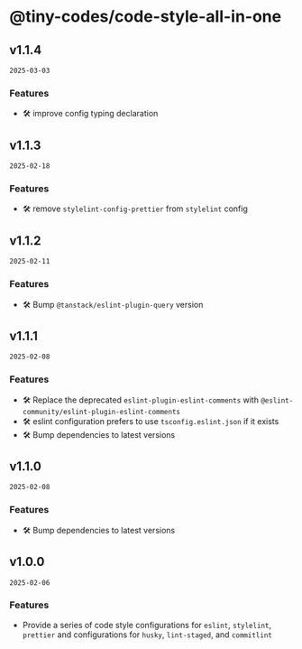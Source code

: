 # @tiny-codes/code-style-all-in-one

## v1.1.4

`2025-03-03`

### Features

- 🛠 improve config typing declaration

## v1.1.3

`2025-02-18`

### Features

- 🛠 remove `stylelint-config-prettier` from `stylelint` config

## v1.1.2

`2025-02-11`

### Features

- 🛠 Bump `@tanstack/eslint-plugin-query` version

## v1.1.1

`2025-02-08`

### Features

- 🛠 Replace the deprecated `eslint-plugin-eslint-comments` with `@eslint-community/eslint-plugin-eslint-comments`
- 🛠 eslint configuration prefers to use `tsconfig.eslint.json` if it exists
- 🛠 Bump dependencies to latest versions

## v1.1.0

`2025-02-08`

### Features

- 🛠 Bump dependencies to latest versions

## v1.0.0

`2025-02-06`

### Features

- Provide a series of code style configurations for `eslint`, `stylelint`, `prettier` and configurations for `husky`, `lint-staged`, and `commitlint`
